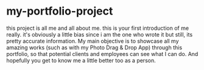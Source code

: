 # my-portfolio-project
this project is all me and all about me. 
this is your first introduction of me really.
it's obviously a little bias since i am the one who wrote it but still,
its pretty accurate information.
My main objective is to showcase all my
amazing works (such as with my Photo Drag & Drop App) through this portfolio,
so that potential clients and employees
can see what I can do.
And hopefully you get to know me a little 
better too as a person.
